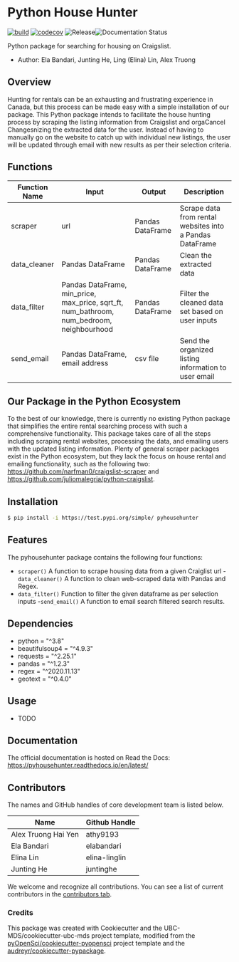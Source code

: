 # Python House Hunter 

[![build](https://github.com/UBC-MDS/pyhousehunter/actions/workflows/build.yml/badge.svg)](https://github.com/UBC-MDS/pyhousehunter/actions/workflows/build.yml) [![codecov](https://codecov.io/gh/UBC-MDS/pyhousehunter/branch/main/graph/badge.svg)](https://codecov.io/gh/UBC-MDS/pyhousehunter) ![Release](https://github.com/elabandari/pyhousehunter/workflows/Release/badge.svg)![Documentation Status](https://readthedocs.org/projects/pyhousehunter/badge/?version=latest&style=plastic)


Python package for searching for housing on Craigslist.

-   Author: Ela Bandari, Junting He, Ling (Elina) Lin, Alex Truong


## Overview

Hunting for rentals can be an exhausting and frustrating experience in Canada, but this process can be made easy with a simple installation of our package. This Python package intends to facilitate the house hunting process by scraping the listing information from Craigslist and orgaCancel Changesnizing the extracted data for the user. Instead of having to manually go on the website to catch up with individual new listings, the user will be updated through email with new results as per their selection criteria. 


## Functions

| Function Name | Input | Output | Description |
|-----------|------------|---------------|------------------|
| scraper | url | Pandas DataFrame | Scrape data from rental websites into a Pandas DataFrame|
| data_cleaner | Pandas DataFrame |  Pandas DataFrame | Clean the extracted data |
| data_filter | Pandas DataFrame, min_price, max_price, sqrt_ft, num_bathroom, num_bedroom, neighbourhood | Pandas DataFrame | Filter the cleaned data set based on user inputs|
| send_email | Pandas DataFrame, email address | csv file | Send the organized listing information to user email |



## Our Package in the Python Ecosystem

To the best of our knowledge, there is currently no existing Python package that simplifies the entire rental searching process with such a  comprehensive functionality. This package takes care of all the steps including scraping rental websites, processing the data, and emailing users with the updated listing information. Plenty of general scraper packages exist in the Python ecosystem, but they lack the focus on house rental and emailing functionality, such as the following two: https://github.com/narfman0/craigslist-scraper and https://github.com/juliomalegria/python-craigslist. 



## Installation

```bash
$ pip install -i https://test.pypi.org/simple/ pyhousehunter
```

## Features
The pyhousehunter package contains the following four functions:
- `scraper()`
A function to scrape housing data from a given Craiglist url
-`data_cleaner()`
A function to clean web-scraped data with Pandas and Regex.
- `data_filter()`
Function to filter the given dataframe as per selection inputs
-`send_email()`
A function to email search filtered search results.
## Dependencies

- python = "^3.8"
- beautifulsoup4 = "^4.9.3"
- requests = "^2.25.1"
- pandas = "^1.2.3"
- regex = "^2020.11.13"
- geotext = "^0.4.0"

## Usage

- TODO

## Documentation

The official documentation is hosted on Read the Docs: https://pyhousehunter.readthedocs.io/en/latest/

## Contributors
The names and GitHub handles of core development team is listed below.

Name|Github Handle
------|----------
Alex Truong Hai Yen|athy9193
Ela Bandari|elabandari
Elina Lin|elina-linglin
Junting He|juntinghe

We welcome and recognize all contributions. You can see a list of current contributors in the [contributors tab](https://github.com/UBC-MDS/pyhousehunter/graphs/contributors).

### Credits

This package was created with Cookiecutter and the UBC-MDS/cookiecutter-ubc-mds project template, modified from the [pyOpenSci/cookiecutter-pyopensci](https://github.com/pyOpenSci/cookiecutter-pyopensci) project template and the [audreyr/cookiecutter-pypackage](https://github.com/audreyr/cookiecutter-pypackage).
